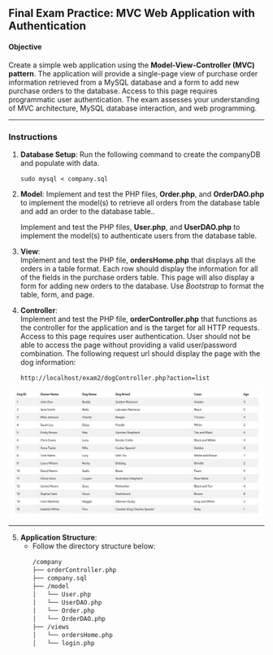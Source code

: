 ## Final Exam Practice: MVC Web Application with Authentication

#### Objective
Create a simple web application using the **Model-View-Controller (MVC) pattern**. The application will provide a single-page view of purchase order information retrieved from a MySQL database and a form to add new purchase orders to the database. Access to this page requires programmatic user authentication. The exam assesses your understanding of MVC architecture, MySQL database interaction, and web programming.

---

### Instructions

1. **Database Setup**: 
   Run the following command to create the companyDB and populate with data.
   ```
   sudo mysql < company.sql
   ```

2. **Model**:
   Implement and test the PHP files, **Order.php**, and **OrderDAO.php** to implement the model(s) to retrieve all orders from the database table and add an order to the database table..

   Implement and test the PHP files, **User.php**, and **UserDAO.php** to implement the model(s) to authenticate users from the database table.

3. **View**:  
   Implement and test the PHP file, **ordersHome.php** that displays all the orders in a table format. Each row should display the information for all of the fields in the purchase orders table. This page will also display a form for adding new orders to the database. Use *Bootstrap* to format the table, form, and page.
   
4. **Controller**:  
   Implement and test the PHP file, **orderController.php** that functions as the controller for the application and is the target for all HTTP requests.  Access to this page requires user authentication. User should not be able to access the page without providing a valid user/password combination. The following request url should display the page with the dog information:
   ```
   http://localhost/exam2/dogController.php?action=list
   ```  
<img src="dogs.png" alt="dogs">

---

5. **Application Structure**:  
   - Follow the directory structure below:  
     ```
     /company
     ├── orderController.php
     ├── company.sql
     ├── /model
     │   └── User.php
     │   └── UserDAO.php
     │   └── Order.php
     │   └── OrderDAO.php
     ├── /views
     │   └── ordersHome.php
     │   └── login.php
   
     ```


